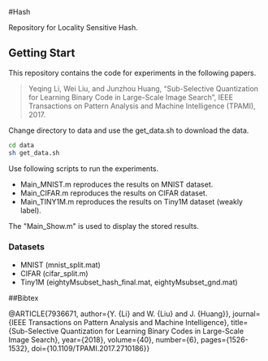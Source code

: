 
#Hash

Repository for Locality Sensitive Hash. 

## Getting Start

This repository contains the code for experiments in the following papers.

> Yeqing Li, Wei Liu, and Junzhou Huang, “Sub-Selective Quantization for Learning Binary Code in Large-Scale Image Search”, IEEE Transactions on Pattern Analysis and Machine Intelligence (TPAMI), 2017.

Change directory to data and use the get_data.sh to download the data.

```bash
cd data
sh get_data.sh
```

Use following scripts to run the experiments.
- Main_MNIST.m reproduces the results on MNIST dataset.
- Main_CIFAR.m reproduces the results on CIFAR dataset.
- Main_TINY1M.m reproduces the results on Tiny1M dataset (weakly label).

The "Main_Show.m" is used to display the stored results.

### Datasets

- MNIST (mnist_split.mat)
- CIFAR (cifar_split.m)
- Tiny1M (eightyMsubset_hash_final.mat, eightyMsubset_gnd.mat)

##Bibtex

@ARTICLE{7936671,
  author={Y. {Li} and W. {Liu} and J. {Huang}},
  journal={IEEE Transactions on Pattern Analysis and Machine Intelligence}, 
  title={Sub-Selective Quantization for Learning Binary Codes in Large-Scale Image Search}, 
  year={2018},
  volume={40},
  number={6},
  pages={1526-1532},
  doi={10.1109/TPAMI.2017.2710186}}

